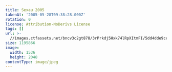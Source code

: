 ```yaml
---
title: Sexau 2005
takenAt: '2005-05-28T09:38:28.000Z'
rotation: 0
license: Attribution-NoDerivs License
tags: []
url: >-
  //images.ctfassets.net/bncv3c2gt878/3rPrkdj5Hxk74lRpXItmFI/5dd4dde9ce403259f7d6e6a3c9f38a9d/sexau-2005_4559697975_o
size: 1195866
image:
  width: 1536
  height: 2048
contentType: image/jpeg
---
```


